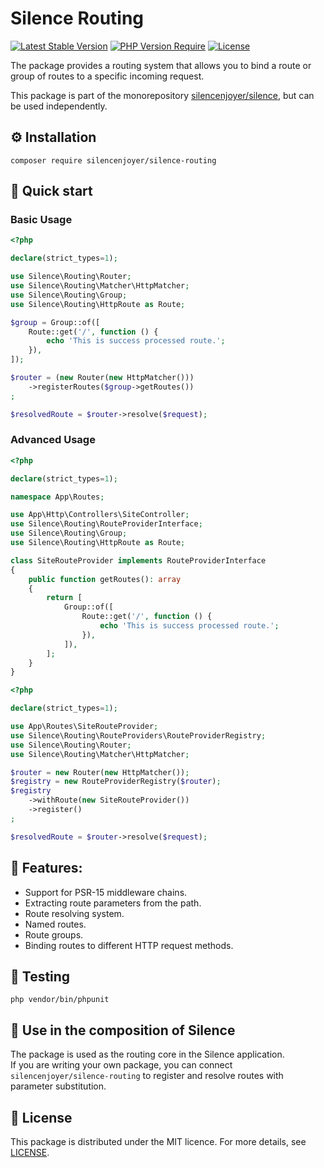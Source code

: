# Silence Routing

[![Latest Stable Version](https://img.shields.io/packagist/v/silencenjoyer/silence-routing.svg)](https://packagist.org/packages/silencenjoyer/silence-routing)
[![PHP Version Require](https://img.shields.io/packagist/php-v/silencenjoyer/silence-routing.svg)](https://packagist.org/packages/silencenjoyer/silence-routing)
[![License](https://img.shields.io/github/license/silencenjoyer/silence-routing)](LICENSE)

The package provides a routing system that allows you to bind a route or group of routes to a specific incoming request.

This package is part of the monorepository [silencenjoyer/silence](https://github.com/silencenjoyer/silence), but can be used independently.

## ⚙️ Installation

``
composer require silencenjoyer/silence-routing
``

## 🚀 Quick start
### Basic Usage
```php
<?php

declare(strict_types=1);

use Silence\Routing\Router;
use Silence\Routing\Matcher\HttpMatcher;
use Silence\Routing\Group;
use Silence\Routing\HttpRoute as Route;

$group = Group::of([
    Route::get('/', function () {
        echo 'This is success processed route.';
    }),
]);

$router = (new Router(new HttpMatcher()))
    ->registerRoutes($group->getRoutes())
;

$resolvedRoute = $router->resolve($request);
```

### Advanced Usage
```php
<?php

declare(strict_types=1);

namespace App\Routes;

use App\Http\Controllers\SiteController;
use Silence\Routing\RouteProviderInterface;
use Silence\Routing\Group;
use Silence\Routing\HttpRoute as Route;

class SiteRouteProvider implements RouteProviderInterface
{
    public function getRoutes(): array
    {
        return [
            Group::of([
                Route::get('/', function () {
                    echo 'This is success processed route.';
                }),
            ]),
        ];
    }
}
```
```php
<?php

declare(strict_types=1);

use App\Routes\SiteRouteProvider;
use Silence\Routing\RouteProviders\RouteProviderRegistry;
use Silence\Routing\Router;
use Silence\Routing\Matcher\HttpMatcher;

$router = new Router(new HttpMatcher());
$registry = new RouteProviderRegistry($router);
$registry
    ->withRoute(new SiteRouteProvider())
    ->register()
;

$resolvedRoute = $router->resolve($request);
```

## 🧱 Features:
- Support for PSR-15 middleware chains.
- Extracting route parameters from the path.
- Route resolving system.
- Named routes.
- Route groups.
- Binding routes to different HTTP request methods.

## 🧪 Testing
``
php vendor/bin/phpunit
``

## 🧩 Use in the composition of Silence
The package is used as the routing core in the Silence application.  
If you are writing your own package, you can connect ``silencenjoyer/silence-routing`` to register and resolve routes with parameter substitution.

## 📄 License
This package is distributed under the MIT licence. For more details, see [LICENSE](LICENSE).
